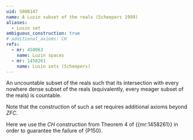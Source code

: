 ```yaml
---
uid: S000147
name: A Luzin subset of the reals (Scheepers 1999)
aliases:
  - Lusin set
ambiguous_construction: true
# additional_axioms: CH
refs:
  - mr: 450063
    name: Luzin spaces
  - mr: 1458261
    name: Lusin sets (Scheepers)
---
```


An uncountable subset of the reals such that its intersection with
every nowhere dense subset of the reals (equivalently,
every meager subset of the reals) is countable.

Note that the construction of such a set requires additional axioms beyond $ZFC$.

Here we use the $CH$ construction from Theorem 4 of {{mr:1458261}}
in order to guarantee the failure of {P150}.
